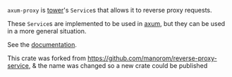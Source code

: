 `axum-proxy` is [tower](https://crates.io/crates/tower)'s `Service`s that allows it to reverse proxy requests.

These `Service`s are implemented to be used in [axum](https://crates.io/crates/axum), but they can be used in a more general situation.

See the [documentation](https://docs.rs/axum-proxy).

This crate was forked from https://github.com/manorom/reverse-proxy-service, & the name was changed so a new crate could be published
